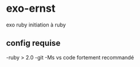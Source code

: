 # exo-ernst
exo ruby initiation à ruby

## config requise
-ruby > 2.0
-git
-Ms vs code fortement recommandé
